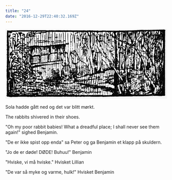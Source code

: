 ```yaml
---
title: "24"
date: "2016-12-29T22:40:32.169Z"
---
```

![GliseGeir Grevling & Herr Havre Rev](./image025.png)


Sola hadde gått ned og det var blitt mørkt.

The rabbits shivered in their shoes.

"Oh my poor rabbit babies! What a dreadful place; I shall never see them again!" sighed Benjamin.

"De er ikke spist opp enda" sa Peter og ga Benjamin et klapp på skuldern.

"Jo de er døde! DØDE! Buhuu!" Benjamin

"Hviske, vi må hviske." Hvisket Lillian

"De var så myke og varme, hulk!" Hvisket Benjamin